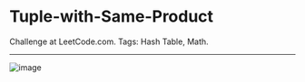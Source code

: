 # Tuple-with-Same-Product
Challenge at LeetCode.com. Tags: Hash Table, Math.

-------------------------------------------------------------------------------------------------------------------------------------------------------------------------------

![image](https://github.com/user-attachments/assets/b61d1d35-d6bc-4eab-bba4-bcbf441cf352)

